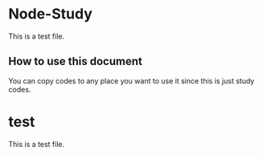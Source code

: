# Node-Study #
This is a test file.

## How to use this document ##
You can copy codes to any place you want to use it since this is just study codes.

# test #
This is a test file.


